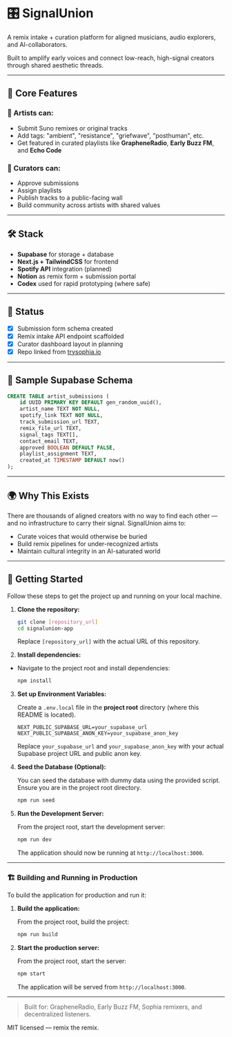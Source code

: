 # 🎛 SignalUnion

A remix intake + curation platform for aligned musicians, audio explorers, and AI-collaborators.

Built to amplify early voices and connect low-reach, high-signal creators through shared aesthetic threads.

---

## 🔁 Core Features

### 🧠 Artists can:
- Submit Suno remixes or original tracks
- Add tags: "ambient", "resistance", "griefwave", "posthuman", etc.
- Get featured in curated playlists like **GrapheneRadio**, **Early Buzz FM**, and **Echo Code**

### 🧭 Curators can:
- Approve submissions
- Assign playlists
- Publish tracks to a public-facing wall
- Build community across artists with shared values

---

## 🛠 Stack

- **Supabase** for storage + database
- **Next.js + TailwindCSS** for frontend
- **Spotify API** integration (planned)
- **Notion** as remix form + submission portal
- **Codex** used for rapid prototyping (where safe)

---

## 🚀 Status

- [x] Submission form schema created
- [x] Remix intake API endpoint scaffolded
- [x] Curator dashboard layout in planning
- [x] Repo linked from [trysophia.io](https://trysophia.io)

---

## 🧪 Sample Supabase Schema

```sql
CREATE TABLE artist_submissions (
    id UUID PRIMARY KEY DEFAULT gen_random_uuid(),
    artist_name TEXT NOT NULL,
    spotify_link TEXT NOT NULL,
    track_submission_url TEXT,
    remix_file_url TEXT,
    signal_tags TEXT[],
    contact_email TEXT,
    approved BOOLEAN DEFAULT FALSE,
    playlist_assignment TEXT,
    created_at TIMESTAMP DEFAULT now()
);
```

---

## 🌍 Why This Exists

There are thousands of aligned creators with no way to find each other — and no infrastructure to carry their signal. SignalUnion aims to:
- Curate voices that would otherwise be buried
- Build remix pipelines for under-recognized artists
- Maintain cultural integrity in an AI-saturated world

---

## 🚀 Getting Started

Follow these steps to get the project up and running on your local machine.

1.  **Clone the repository:**

    ```bash
    git clone [repository_url]
    cd signalunion-app
    ```
    Replace `[repository_url]` with the actual URL of this repository.

2.  **Install dependencies:**

- Navigate to the project root and install dependencies:

    ```bash
    npm install
    ```

3.  **Set up Environment Variables:**

    Create a `.env.local` file in the **project root** directory (where this README is located).

    ```env
    NEXT_PUBLIC_SUPABASE_URL=your_supabase_url
    NEXT_PUBLIC_SUPABASE_ANON_KEY=your_supabase_anon_key
    ```
    Replace `your_supabase_url` and `your_supabase_anon_key` with your actual Supabase project URL and public anon key.

4.  **Seed the Database (Optional):**

    You can seed the database with dummy data using the provided script. Ensure you are in the project root directory.

    ```bash
    npm run seed
    ```

5.  **Run the Development Server:**

    From the project root, start the development server:

    ```bash
    npm run dev
    ```

    The application should now be running at `http://localhost:3000`.

---

### 🏗 Building and Running in Production

To build the application for production and run it:

1.  **Build the application:**

    From the project root, build the project:

    ```bash
    npm run build
    ```

2.  **Start the production server:**

    From the project root, start the server:

    ```bash
    npm start
    ```

    The application will be served from `http://localhost:3000`.

---

> Built for: GrapheneRadio, Early Buzz FM, Sophia remixers, and decentralized listeners.

MIT licensed — remix the remix.

